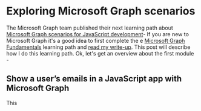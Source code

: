 # Exploring Microsoft Graph scenarios

The Microsoft Graph team published their next learning path about [Microsoft Graph scenarios for JavaScript development](https://docs.microsoft.com/en-gb/learn/paths/m365-msgraph-scenarios/)- If you are new to Microsoft Graph it's a good idea to first complete the e [Microsoft Graph Fundamentals](https://docs.microsoft.com/en-gb/learn/paths/m365-msgraph-fundamentals/) learning path and [read my write-up](https://m365princess.com/microsoft-graph-fundamentals-learning-path-module-1/). This post will describe how I do this learning path. Ok, let's get an overview about the first module - 

## Show a user’s emails in a JavaScript app with Microsoft Graph

This 
